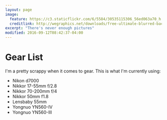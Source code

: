 ```yaml
---
layout: page
image:
  feature: https://c3.staticflickr.com/6/5584/30535115306_56ed063a70_h.jpg
  creditlink: http://wegraphics.net/downloads/free-ultimate-blurred-background-pack/
excerpt: "There's never enough pictures"
modified: 2016-09-12T08:42:37-04:00
---
```


# Gear List

I'm a pretty scrappy when it comes to gear. This is what I'm currently using:

- Nikon d7000
- Nikkor 17-55mm f/2.8
- Nikkor 70-200mm f/4
- Nikkor 50mm f1.8
- Lensbaby 55mm 
- Yongnuo YN560-IV
- Yongnuo YN560-III
